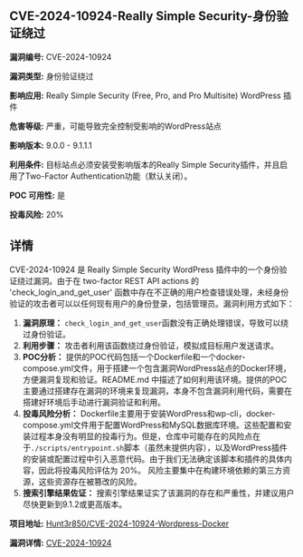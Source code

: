 ## CVE-2024-10924-Really Simple Security-身份验证绕过

**漏洞编号:** CVE-2024-10924

**漏洞类型:** 身份验证绕过

**影响应用:** Really Simple Security (Free, Pro, and Pro Multisite) WordPress 插件

**危害等级:** 严重，可能导致完全控制受影响的WordPress站点

**影响版本:** 9.0.0 - 9.1.1.1

**利用条件:** 目标站点必须安装受影响版本的Really Simple Security插件，并且启用了Two-Factor Authentication功能（默认关闭）。

**POC 可用性:** 是

**投毒风险:** 20%

## 详情

CVE-2024-10924 是 Really Simple Security WordPress 插件中的一个身份验证绕过漏洞。由于在 two-factor REST API actions 的 'check_login_and_get_user' 函数中存在不正确的用户检查错误处理，未经身份验证的攻击者可以以任何现有用户的身份登录，包括管理员。漏洞利用方式如下：

1.  **漏洞原理：** `check_login_and_get_user`函数没有正确处理错误，导致可以绕过身份验证。
2.  **利用步骤：** 攻击者利用该函数绕过身份验证，模拟成目标用户发送请求。
3.  **POC分析：** 提供的POC代码包括一个Dockerfile和一个docker-compose.yml文件，用于搭建一个包含漏洞WordPress站点的Docker环境，方便漏洞复现和验证。README.md 中描述了如何利用该环境。提供的POC主要通过搭建存在漏洞的环境来复现漏洞，本身不包含漏洞利用代码，需要在搭建好环境后手动进行漏洞验证和利用。
4.  **投毒风险分析：** Dockerfile主要用于安装WordPress和wp-cli，docker-compose.yml文件用于配置WordPress和MySQL数据库环境。这些配置和安装过程本身没有明显的投毒行为。但是，仓库中可能存在的风险点在于`./scripts/entrypoint.sh`脚本（虽然未提供内容），以及WordPress插件的安装或配置过程中引入恶意代码。由于我们无法确定该脚本和插件的具体内容，因此将投毒风险评估为 20%。 风险主要集中在构建环境依赖的第三方资源，这些资源存在被篡改的风险。
5.  **搜索引擎结果佐证：** 搜索引擎结果证实了该漏洞的存在和严重性，并建议用户尽快更新到9.1.2或更高版本。

**项目地址:** [Hunt3r850/CVE-2024-10924-Wordpress-Docker](https://github.com/Hunt3r850/CVE-2024-10924-Wordpress-Docker)

**漏洞详情:** [CVE-2024-10924](https://nvd.nist.gov/vuln/detail/CVE-2024-10924)
